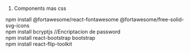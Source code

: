 1. Components mas css

npm install @fortawesome/react-fontawesome @fortawesome/free-solid-svg-icons <br>
npm install bcryptjs //Encriptacion de password<br>
npm install react-bootstrap bootstrap<br>
npm install react-flip-toolkit


